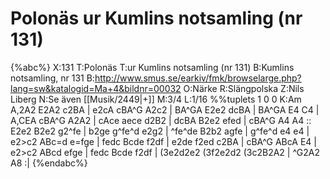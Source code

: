 # Polonäs ur Kumlins notsamling (nr 131)

{%abc%}
X:131
T:Polonäs
T:ur Kumlins notsamling (nr 131)
B:Kumlins notsamling, nr 131
B:http://www.smus.se/earkiv/fmk/browselarge.php?lang=sw&katalogid=Ma+4&bildnr=00032
O:Närke
R:Slängpolska
Z:Nils Liberg
N:Se även [[Musik/2449|+]]
M:3/4
L:1/16
%%tuplets 1 0 0
K:Am
A,2A2 E2A2 c2BA | e2cA cBA^G A2c2 | BA^GA E2e2 dcBA | BA^GA E4 C4 |
A,CEA cBA^G A2A2 | cAce aece d2B2 | dcBA B2e2 efed | cBA^G A4 A4 ::
E2e2 B2e2 g2^fe | b2ge g^fe^d e2g2 | ^fe^de B2b2 agfe | g^fe^d e4 e4 |
e2>c2 ABc=d e=fge | fedc Bcde f2df | e2de f2ed c2BA | cBA^G ABcA E4 |
e2>c2 ABcd efge | fedc Bcde f2df | (3e2d2e2 (3f2e2d2 (3c2B2A2 | ^G2A2 A8 :|
{%endabc%}
